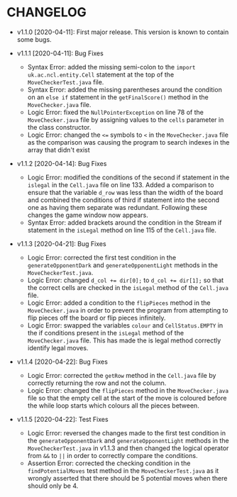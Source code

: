 # CHANGELOG

* v1.1.0 [2020-04-11]: First major release. This version is known to contain some bugs.

* v1.1.1 [2020-04-11]: Bug Fixes
    - Syntax Error: added the missing semi-colon to the `import uk.ac.ncl.entity.Cell` 
    statement at the top of the `MoveCheckerTest.java` file.
    - Syntax Error: added the missing parentheses around the condition on an `else if`
    statement in the `getFinalScore()` method in the `MoveChecker.java` file.
    - Logic Error: fixed the `NullPointerException` on line 78 of the `MoveChecker.java`
    file by assigning values to the `cells` parameter in the class constructor.
    - Logic Error: changed the `<=` symbols to `<` in the `MoveChecker.java` file as the
    comparison was causing the program to search indexes in the array that didn't exist

* v1.1.2 [2020-04-14]: Bug Fixes
    - Logic Error: modified the conditions of the second if statement in the `islegal`
    in the `Cell.java` file on line 133. Added a comparison to ensure that the 
    variable `d_row` was less than the width of the board and combined the conditions of
    third if statement into the second one as having them separate was redundant. Following
    these changes the game window now appears.
    - Syntax Error: added brackets around the condition in the Stream if statement in the
    `isLegal` method on line 115 of the `Cell.java` file.

* v1.1.3 [2020-04-21]: Bug Fixes
    - Logic Error: corrected the first test condition in the `generateOpponentDark` and 
    `generateOpponentLight` methods in the `MoveCheckerTest.java`.
    - Logic Error: changed `d_col += dir[0];` to `d_col += dir[1];` so that the correct cells
    are checked in the `isLegal` method of the `Cell.java` file.
    - Logic Error: added a condition to the `flipPieces` method in the `MoveChecker.java`
    in order to prevent the program from attempting to flip pieces off the board or flip
    pieces infinitely.
    - Logic Error: swapped the variables `colour` and `CellStatus.EMPTY` in the if conditions
    present in the `isLegal` method of the `MoveChecker.java` file. This has made the is legal method
    correctly identify  legal moves.
    
* v1.1.4 [2020-04-22]: Bug Fixes
    - Logic Error: corrected the `getRow` method in the `Cell.java` file by correctly returning the 
    row and not the column.
    - Logic Error: changed the `flipPieces` method in the `MoveChecker.java` file so that the empty cell at the start of the move is
    coloured before the while loop starts which colours all the pieces between. 
    
* v1.1.5 [2020-04-22]: Test Fixes
    - Logic Error: reversed the changes made to the first test condition in the 
    `generateOpponentDark` and `generateOpponentLight` methods in the `MoveCheckerTest.java` in v1.1.3 and then
    changed the logical operator from `&&` to `||` in order to correctly compare the conditions.
    - Assertion Error: corrected the checking condition in the `findPotentialMoves` test method in the 
    `MoveCheckerTest.java` as it wrongly asserted that there should be 5 potential moves when there should 
    only be 4.
